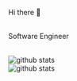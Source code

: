 Hi there 👋

<br>Software Engineer
<!-- [![Github](https://img.shields.io/github/followers/ozbannot?label=Follow&style=social)](https://github.com/ozbannot)
<!--■ [職務履歴書](https://github.com/ozbannot/curriculumVitae)
<br> ■[GitHub(work)](https://github.com/bannot) -->
<br>![github stats](https://github-readme-stats.vercel.app/api?username=ozbannot&hide=contribs&count_private=true&show_icons=true&theme=tokyonight)
<br>![github stats](https://github-readme-stats.vercel.app/api/top-langs/?username=ozbannot&layout=compact&theme=tokyonight)
<!-- <br>[![Github](https://img.shields.io/github/followers/ozbannot?label=Follow&style=social)](https://github.com/ozbannot)

![](https://media0.giphy.com/media/3otPorWLQJq5GmHRtu/giphy.gif)
